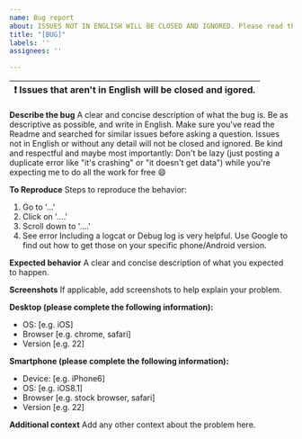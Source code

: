 ```yaml
---
name: Bug report
about: ISSUES NOT IN ENGLISH WILL BE CLOSED AND IGNORED. Please read the Readme and search for similar issues before posting! 
title: "[BUG]"
labels: ''
assignees: ''

---
```


| :exclamation:  Issues that aren't in English will  be closed and igored.  |
|-----------------------------------------|


**Describe the bug**
A clear and concise description of what the bug is.
Be as descriptive as possible, and write in English.
Make sure you've read the Readme and searched for similar issues before asking a question.
Issues not in English or without any detail will not be closed and ignored. 
Be kind and respectful and maybe most importantly: Don't be lazy (just posting a duplicate error like "it's crashing" or "it doesn't get data") while you're expecting me to do all the work for free 😄


**To Reproduce**
Steps to reproduce the behavior:
1. Go to '...'
2. Click on '....'
3. Scroll down to '....'
4. See error
Including a logcat or Debug log is very helpful. Use Google to find out how to get those on your specific phone/Android version.

**Expected behavior**
A clear and concise description of what you expected to happen.

**Screenshots**
If applicable, add screenshots to help explain your problem.

**Desktop (please complete the following information):**
 - OS: [e.g. iOS]
 - Browser [e.g. chrome, safari]
 - Version [e.g. 22]

**Smartphone (please complete the following information):**
 - Device: [e.g. iPhone6]
 - OS: [e.g. iOS8.1]
 - Browser [e.g. stock browser, safari]
 - Version [e.g. 22]

**Additional context**
Add any other context about the problem here.
